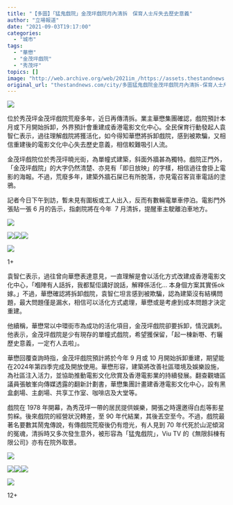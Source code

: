 ```yaml
---
title: "【多圖】「猛鬼戲院」金茂坪戲院月內清拆　保育人士斥失去歷史意義"
author: "立場報道"
date: "2021-09-03T19:17:00"
categories:
  - "城市"
tags:
  - "華懋"
  - "金茂坪戲院"
  - "秀茂坪"
topics: []
image: "http://web.archive.org/web/2021im_/https://assets.thestandnews.com/media/photos/yuen.png"
original_url: "thestandnews.com/city/多圖猛鬼戲院金茂坪戲院月內清拆-保育人士斥失去歷史意義"
---
```

![](http://web.archive.org/web/2021im_/https://assets.thestandnews.com/media/photos/yuen.png)

位於秀茂坪金茂坪戲院荒廢多年，近日再傳清拆。業主華懋集團確認，戲院預計本月或下月開始拆卸，外界預計會重建成香港電影文化中心。全民保育行動發起人袁智仁表示，過往理解戲院將獲活化，如今得知華懋將拆卸戲院，感到被欺騙，又相信重建後的電影文化中心失去歷史意義，相信較難吸引人流。

金茂坪戲院位於秀茂坪曉光街，為單幢式建築，斜面外牆甚為獨特。戲院正門外，「金茂坪戲院」的大字仍然清楚、亦見有「即日放映」的字樣，相信過往會掛上電影的海報。不過，荒廢多年，建築外牆石屎已有所脫落，亦見電召客貨車電話的塗鴉。

記者今日下午到訪，暫未見有圍板或工人出入，反而有數輛電單車停泊。電影門外張貼一張 6 月的告示，指劇院將在今年  7 月清拆，提醒車主駛離泊車地方。

![](http://web.archive.org/web/2021im_/https://assets.thestandnews.com/media/photos/G_njlAoBw.jpg)

![](http://web.archive.org/web/2021im_/https://assets.thestandnews.com/media/photos/c_e6MajQ3.jpg)![](http://web.archive.org/web/2021im_/https://assets.thestandnews.com/media/photos/D_zRjt1Rv.jpg)![](http://web.archive.org/web/2021im_/https://assets.thestandnews.com/media/photos/E_CgPhfV9.jpg)

![](http://web.archive.org/web/2021im_/https://assets.thestandnews.com/media/photos/F_qGaLVbd.jpg)

1+

袁智仁表示，過往曾向華懋表達意見，一直理解是會以活化方式改建成香港電影文化中心，「嗰陣有人話拆，我都幫佢講好說話，解釋係活化... 本身個方案其實係ok 嫁。」不過，華懋確認將拆卸戲院，袁智仁坦言感到被欺騙，認為建築沒有結構問題，最大問題僅是漏水，相信可以活化方式處理，華懋或是考慮到成本問題才決定重建。

他續稱，華懋常以中環街市為成功的活化項目，金茂坪戲院卻要拆卸，情況諷刺。他表示，金茂坪戲院是少有現存的單幢式戲院，希望獲保留，「起一棟新嘢、冇曬歷史意義，一定冇人去啦」。

華懋回覆查詢時指，金茂坪戲院預計將於今年 9 月或 10 月開始拆卸重建，期望能在2024年第四季完成及開放使用。華懋形容，建築將改善社區環境及娛樂設施，為社區注入活力，並協助推動電影文化欣賞及香港電影業的持續發展。翻查觀塘區議員張敏峯向傳媒透露的翻新計劃書，華懋集團計畫建香港電影文化中心，設有黑盒劇場、主劇場、共享工作室、咖啡店及大堂等。

戲院在 1978 年開幕，為秀茂坪一帶的居民提供娛樂，開張之時還邀得白彪等影星剪綵。後來戲院的經營狀況轉差，至 90 年代結業，其後丟空至今。不過，戲院最著名要數其鬧鬼傳說，有傳戲院荒廢後仍有燈光，有人見到 70 年代死於山泥傾瀉的冤魂，清拆時又多次發生意外，被形容為「猛鬼戲院」，Viu TV 的《無限斜棟有限公司》亦有在院外取景。

![](http://web.archive.org/web/2021im_/https://assets.thestandnews.com/media/photos/IMG_1754_2k4xyf1.jpg)

![](http://web.archive.org/web/2021im_/https://assets.thestandnews.com/media/photos/1B0A0095.JPG)![](http://web.archive.org/web/2021im_/https://assets.thestandnews.com/media/photos/1B0A0084.JPG)![](http://web.archive.org/web/2021im_/https://assets.thestandnews.com/media/photos/1B0A0108.JPG)

![](http://web.archive.org/web/2021im_/https://assets.thestandnews.com/media/photos/1B0A0182.JPG)

12+